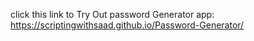 click this link to Try Out password Generator app:
https://scriptingwithsaad.github.io/Password-Generator/
